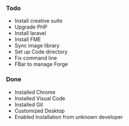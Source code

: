 ### Todo
* Install creative suite
* Upgrade PHP
* Install laravel
* Install FME
* Sync image library
* Set up Code directory
* Fix command line
* FBar to manage Forge

### Done
* Installed Chrome
* Installed Visual Code
* Installed Git
* Customized Desktop
* Enabled Installation from unknown developer
